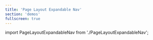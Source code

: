 ```yaml
---
title: 'Page Layout Expandable Nav'
section: 'demos'
fullscreen: true
---
```


import PageLayoutExpandableNav from './PageLayoutExpandableNav';

<PageLayoutExpandableNav />
